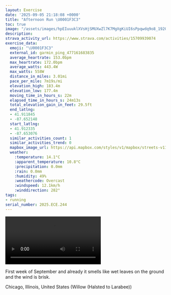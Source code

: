 ```yaml
---
layout: Exercise
date: '2025-09-05 21:18:08 +0000'
title: "Afternoon Run \U0001F3C3"
toc: true
image: "/assets/images/hpEIuuuklXVsHjSMUXwZl7K7MgXgKiUI6sPpqwdq9o8_1920x1080.jpg.jpeg"
description:
strava_activity_url: https://www.strava.com/activities/15709939074
exercise_data:
  emoji: "\U0001F3C3"
  external_id: garmin_ping_477161683835
  average_heartrate: 153.0bpm
  max_heartrate: 172.0bpm
  average_watts: 443.4W
  max_watts: 558W
  distance_in_miles: 3.01mi
  pace_per_mile: 7m19s/mi
  elevation_high: 183.4m
  elevation_low: 177.4m
  moving_time_in_hours_s: 22m
  elapsed_time_in_hours_s: 24m13s
  total_elevation_gain_in_feet: 29.5ft
  end_latlng:
  - 41.911845
  - -87.652148
  start_latlng:
  - 41.912335
  - -87.653076
  similar_activities_count: 1
  similar_activities_trend: 0
  mapbox_image_url: https://api.mapbox.com/styles/v1/mapbox/streets-v11/static/path-5+787af2-1.0(%7Dly~Ftw~uO%5B%40a%40Hw%40%3Fa%40D%5BAGAQAIBy%40%3F%7B%40Fg%40Ck%40%40w%40Fw%40AYDc%40AcADUFi%40K%7D%40Dg%40Ca%40BkACu%40H_%40HM%3Fm%40KI%40%5BAa%40D%7D%40Bm%40J%5B%3FcAEe%40FEACGCc%40My%40ASBUAq%40CQEEWOKC%7B%40%40YFqAEu%40%40UDY%3F%5DCECCOE%7BAEk%40%3Fc%40CkAECUDIDm%40DiA%40EO%40_%40IaBGMQKIKEMG%5DeCMIEEqABa%40E_Ah%40cBXa%40%5Eu%40xBcDRg%40b%40w%40%60%40m%40v%40s%40N%5DnBcD%5Eu%40lCyD%5CWb%40gAfCqD%60%40u%40f%40q%40Vk%40jBiCR_%40rAoBl%40cAfA%7DAr%40sAjA_BTGZBdA%40bAFvAEb%40%40jAMvAAd%40CPEL%3FJP%7CAtBXHZ%40%40%5CR%7C%40DzAARIX%40dAHx%40ChAB%60AEXHrBAbCDr%40%40DH%40%60BGBB%40FAvBD%60BAZBdB%3Fx%40FbE%40nBCn%40FxAEhBFx%40EnA%40rCDz%40%40tBFHVBP%3F%60%40Gj%40Bb%40Cb%40q%40TQX%5DDMdAaBJ%5BFEz%40I%5EALBv%40IFFDp%40cAhB),pin-s-s+e5b22e(-87.65323,41.91455),pin-s-f+89ae00(-87.65033,41.91158000000002)/auto/800x800?access_token=pk.eyJ1Ijoiam9zaGJlY2ttYW4iLCJhIjoiY205eWR2aDd1MWZ6djJrbXc4a3M0bWZleiJ9.XiG9OWkNcZk2QzjJbxLB4A
  weather:
    :temperature: 14.1°C
    :apparent_temperature: 10.8°C
    :precipitation: 0.0mm
    :rain: 0.0mm
    :humidity: 49%
    :weathercode: Overcast
    :windspeed: 12.1km/h
    :winddirection: 282°
tags:
- running
serial_number: 2025.ECE.244
---
```

<video controls src="/assets/videos/hpEIuuuklXVsHjSMUXwZl7K7MgXgKiUI6sPpqwdq9o8.mp4"></video>

First week of September and already it smells like wet leaves on the ground and the wind is brisk.

Chicago, Illinois, United States (Willow (Halsted to Larabee))
